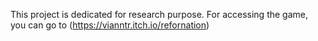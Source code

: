 This project is dedicated for research purpose.
For accessing the game, you can go to (https://vianntr.itch.io/refornation)
